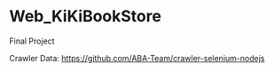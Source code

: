 # Web_KiKiBookStore
Final Project

Crawler Data: https://github.com/ABA-Team/crawler-selenium-nodejs
